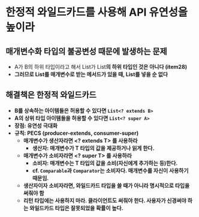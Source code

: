 # 한정적 와일드카드를 사용해 API 유연성을 높이라

## 매개변수화 타입의 불공변성 때문에 발생하는 문제
- A가 B의 하위 타입이라고 해서 List<A>가 List<B>의 하위 타입인 것은 아니다 (item28)
- 그러므로 List<B>를 매개변수로 받는 메서드가 있을 때, List<A>를 넣을 순 없다


## 해결책은 한정적 와일드카드
- B를 상속하는 아이템들은 허용할 수 있다면 `List<? extends B>`
- A의 상위 타입 아이템들을 허용할 수 있다면 `List<? super A>`
- 장점: 유연성 극대화
- 규칙: PECS (producer-extends, consumer-super)
    * 매개변수가 생산자라면 <? extends T> 를 사용하라
        + 생산자: 매개변수가 T 타입의 값을 제공하거나 읽게 한다.
    * 매개변수가 소비자라면 <? super T> 를 사용하라
        + 소비자: 매개변수는 T 타입의 값을 소비(자신에게 추가하는 등)한다.
        + cf. `Comparable`과 `Comparator`는 소비자다. 매개변수를 자신이 사용하기 때문임.
    * 생산자이자 소비자라면, 와일드카드 타입을 쓸 때가 아니라 명시적으로 타입을 써줘야 함
    * 리턴 타입에는 사용하지 마라. 클라이언트도 써줘야 한다. **사용자가 신경써야 하는 와일드카드 타입은 잘못되었을 확률이 높다.**
